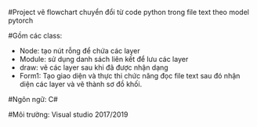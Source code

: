 #Project vẽ flowchart chuyển đổi từ code python trong file text theo model pytorch

#Gồm các class:
  + Node: tạo nút rỗng để chứa các layer
  + Module: sử dụng danh sách liên kết để lưu các layer
  + draw: vẽ các layer sau khi đã được nhận dạng
  + Form1: Tạo giao diện và thực thi chức năng đọc file text sau đó nhận diện các layer và vẽ thành sơ đồ khối.

#Ngôn ngữ: C#

#Môi trường: Visual studio 2017/2019

